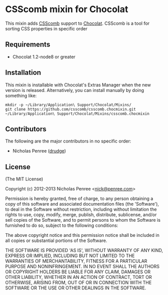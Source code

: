 # CSScomb mixin for Chocolat

This mixin adds [CSScomb](http://csscomb.com) support to [Chocolat](http://chocolatapp.com). CSScomb is a tool for sorting 
CSS properties in specific order

## Requirements

 * Chocolat 1.2-node8 or greater

## Installation

This mixin is installable with Chocolat's Extras Manager when the new version is released. Alternatively, you can install manually by doing something like:

    mkdir -p ~/Library/Application\ Support/Chocolat/Mixins/
    git clone https://github.com/csscomb/csscomb.chocmixin.git ~/Library/Application\ Support/Chocolat/Mixins/csscomb.chocmixin

## Contributors

The following are the major contributors in no specific order:

  * Nicholas Penree ([drudge](http://github.com/drudge))

## License 

(The MIT License)

Copyright (c) 2012-2013 Nicholas Penree &lt;nick@penree.com&gt;

Permission is hereby granted, free of charge, to any person obtaining
a copy of this software and associated documentation files (the
'Software'), to deal in the Software without restriction, including
without limitation the rights to use, copy, modify, merge, publish,
distribute, sublicense, and/or sell copies of the Software, and to
permit persons to whom the Software is furnished to do so, subject to
the following conditions:

The above copyright notice and this permission notice shall be
included in all copies or substantial portions of the Software.

THE SOFTWARE IS PROVIDED 'AS IS', WITHOUT WARRANTY OF ANY KIND,
EXPRESS OR IMPLIED, INCLUDING BUT NOT LIMITED TO THE WARRANTIES OF
MERCHANTABILITY, FITNESS FOR A PARTICULAR PURPOSE AND NONINFRINGEMENT.
IN NO EVENT SHALL THE AUTHORS OR COPYRIGHT HOLDERS BE LIABLE FOR ANY
CLAIM, DAMAGES OR OTHER LIABILITY, WHETHER IN AN ACTION OF CONTRACT,
TORT OR OTHERWISE, ARISING FROM, OUT OF OR IN CONNECTION WITH THE
SOFTWARE OR THE USE OR OTHER DEALINGS IN THE SOFTWARE.
